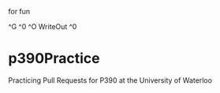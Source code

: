for fun 

^G
^0
^O WriteOut
^0
# p390Practice
Practicing Pull Requests for P390 at the University of Waterloo
